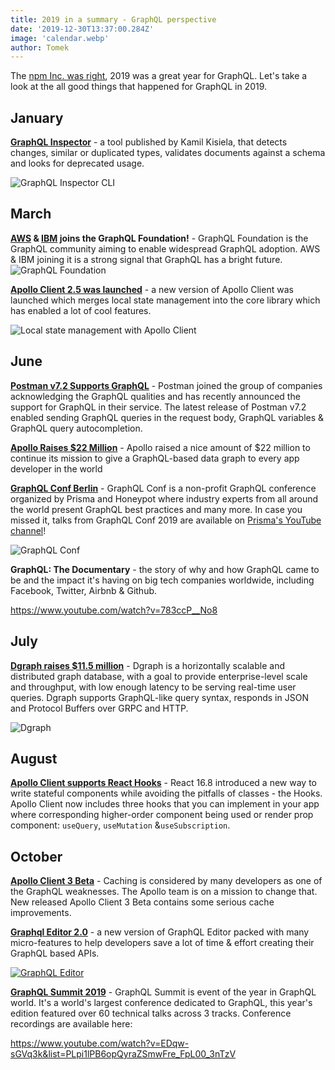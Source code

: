 ```yaml
---
title: 2019 in a summary - GraphQL perspective
date: '2019-12-30T13:37:00.284Z'
image: 'calendar.webp'
author: Tomek
---
```


The [npm Inc. was right](https://graphqleditor.com/blog/javascript-predictions-for-2019-by-npm/), 2019 was a great year for GraphQL.
Let's take a look at the all good things that happened for GraphQL in 2019.

## January

**[GraphQL Inspector](https://github.com/kamilkisiela/graphql-inspector)** - a tool published by Kamil Kisiela, that detects changes, similar or duplicated types, validates documents against a schema and looks for deprecated usage.

![GraphQL Inspector CLI](inspector.webp)

## March

**[AWS](https://aws.amazon.com/blogs/opensource/aws-joins-the-graphql-foundation/) & [IBM](https://developer.ibm.com/blogs/ibm-joins-the-graphql-foundation-to-push-for-open-source-adoption/) joins the GraphQL Foundation!** - GraphQL Foundation is the GraphQL community aiming to enable widespread GraphQL adoption. AWS & IBM joining it is a strong signal that GraphQL has a bright future.
![GraphQL Foundation](foundation.webp)

**[Apollo Client 2.5 was launched](https://www.apollographql.com/blog/announcement/announcing-apollo-client-2-5-c12230cabbb7/)** - a new version of Apollo Client was launched which merges local state management into the core library which has enabled a lot of cool features.

![Local state management with Apollo Client](apollo.webp)

## June

**[Postman v7.2 Supports GraphQL](https://blog.postman.com/postman-v7-2-supports-graphql/)** - Postman joined the group of companies acknowledging the GraphQL qualities and has recently announced the support for GraphQL in their service. The latest release of Postman v7.2 enabled sending GraphQL queries in the request body, GraphQL variables & GraphQL query autocompletion.

**[Apollo Raises $22 Million](https://www.apollographql.com/blog/announcement/apollo-raises-22-million-to-simplify-app-development-ee30502c81b3/)** - Apollo raised a nice amount of $22 million to continue its mission to give a GraphQL-based data graph to every app developer in the world

**[GraphQL Conf Berlin](https://graphql.org/conf/)** - GraphQL Conf is a non-profit GraphQL conference organized by Prisma and Honeypot where industry experts from all around the world present GraphQL best practices and many more. In case you missed it, talks from GraphQL Conf 2019 are available on [Prisma's YouTube channel](https://www.youtube.com/playlist?list=PLn2e1F9Rfr6kChXoURShhO3A-4r8FLYsO)!

![GraphQL Conf](conf.webp)

**GraphQL: The Documentary** - the story of why and how GraphQL came to be and the impact it's having on big tech companies worldwide, including Facebook, Twitter, Airbnb & Github.

https://www.youtube.com/watch?v=783ccP__No8

## July

**[Dgraph raises $11.5 million](https://dgraph.io/blog/post/how-dgraph-labs-raised-series-a/)** - Dgraph is a horizontally scalable and distributed graph database, with a goal to provide enterprise-level scale and throughput, with low enough latency to be serving real-time user queries. Dgraph supports GraphQL-like query syntax, responds in JSON and Protocol Buffers over GRPC and HTTP.

![Dgraph](dgraph.webp)

## August

**[Apollo Client supports React Hooks](https://www.apollographql.com/blog/announcement/frontend/apollo-client-now-with-react-hooks/)** - React 16.8 introduced a new way to write stateful components while avoiding the pitfalls of classes - the Hooks. Apollo Client now includes three hooks that you can implement in your app where corresponding higher-order component being used or render prop component: `useQuery`, `useMutation` &`useSubscription`.

## October

**[Apollo Client 3 Beta](https://www.apollographql.com/blog/announcement/previewing-the-apollo-client-3-cache-565fadd6a01e/)** - Caching is considered by many developers as one of the GraphQL weaknesses. The Apollo team is on a mission to change that. New released Apollo Client 3 Beta contains some serious cache improvements.

**[Graphql Editor 2.0](https://graphqleditor.com/blog/graphql-editor-new-release/)** - a new version of GraphQL Editor packed with many micro-features to help developers save a lot of time & effort creating their GraphQL based APIs.

[![GraphQL Editor](graphqleditor.webp)](https://graphqleditor.com/)

**[GraphQL Summit 2019](https://summit.graphql.com/)** - GraphQL Summit is event of the year in GraphQL world. It's a world's largest conference dedicated to GraphQL, this year's edition featured over 60 technical talks across 3 tracks. Conference recordings are available here:

https://www.youtube.com/watch?v=EDqw-sGVq3k&list=PLpi1lPB6opQyraZSmwFre_FpL00_3nTzV
